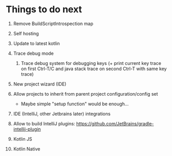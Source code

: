 # Things to do next

1. Remove BuildScriptIntrospection map

1. Self hosting

1. Update to latest kotlin

1. Trace debug mode
	1. Trace debug system for debugging keys (+ print current key trace on first Ctrl-T/C and java stack trace on second Ctrl-T with same key trace)

1. New project wizard (IDE)

1. Allow projects to inherit from parent project configuration/config set
	- Maybe simple "setup function" would be enough...

1. IDE (IntelliJ, other Jetbrains later) integrations

1. Allow to build IntelliJ plugins: https://github.com/JetBrains/gradle-intellij-plugin

1. Kotlin JS

1. Kotlin Native
